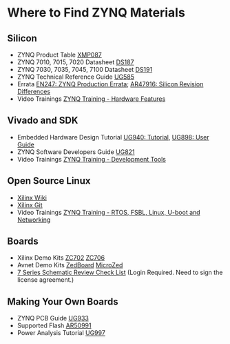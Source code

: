 # Where to Find ZYNQ Materials #
## Silicon ##
- ZYNQ Product Table [XMP087](http://www.xilinx.com/publications/prod_mktg/zynq7000/Zynq-7000-combined-product-table.pdf)
- ZYNQ 7010, 7015, 7020 Datasheet [DS187](http://www.xilinx.com/support/documentation/data_sheets/ds187-XC7Z010-XC7Z020-Data-Sheet.pdf)
- ZYNQ 7030, 7035, 7045, 7100 Datasheet [DS191](http://www.xilinx.com/support/documentation/data_sheets/ds191-XC7Z030-XC7Z045-data-sheet.pdf)
- ZYNQ Technical Reference Guide [UG585](http://www.xilinx.com/support/documentation/user_guides/ug585-Zynq-7000-TRM.pdf)
- Errata [EN247: ZYNQ Production Errata](http://www.xilinx.com/support/documentation/errata/en247.pdf); [AR47916: Silicon Revision Differences](http://www.xilinx.com/support/answers/47916.html)
- Video Trainings [ZYNQ Training - Hardware Features](http://www.xilinx.com/training/zynq/index.htm)

## Vivado and SDK ##
- Embedded Hardware Design Tutorial [UG940: Tutorial](http://www.xilinx.com/support/documentation/sw_manuals/xilinx2014_4/ug940-vivado-tutorial-embedded-design.pdf), [UG898: User Guide](http://www.xilinx.com/support/documentation/sw_manuals/xilinx2014_4/ug898-vivado-embedded-design.pdf)
- ZYNQ Software Developers Guide [UG821](http://www.xilinx.com/support/documentation/user_guides/ug821-zynq-7000-swdev.pdf)
- Video Trainings [ZYNQ Training - Development Tools](http://www.xilinx.com/training/zynq/index.htm)

## Open Source Linux ##
- [Xilinx Wiki](http://wiki.xilinx.com)
- [Xilinx Git](http://github.com/xilinx)
- Video Trainings [ZYNQ Training - RTOS, FSBL, Linux, U-boot and Networking](http://www.xilinx.com/training/zynq/index.htm)

## Boards ##
- Xilinx Demo Kits [ZC702](http://www.xilinx.com/products/boards-and-kits/ek-z7-zc702-g.html) [ZC706](http://www.xilinx.com/products/boards-and-kits/ek-z7-zc706-g.html)
- Avnet Demo Kits [ZedBoard](http://zedboard.org/) [MicroZed](http://zedboard.org/product/microzed)
- [7 Series Schematic Review Check List](https://secure.xilinx.com/webreg/clickthrough.do?cid=198776&license=RefDesLicense&filename=xmp277-7series-schematic-review-recommendations.zip&languageID=1) (Login Required. Need to sign the license agreement.)

## Making Your Own Boards ##
- ZYNQ PCB Guide [UG933](http://www.xilinx.com/support/documentation/user_guides/ug933-Zynq-7000-PCB.pdf)
- Supported Flash [AR50991](http://www.xilinx.com/support/answers/50991.html)
- Power Analysis Tutorial [UG997](http://www.xilinx.com/support/documentation/sw_manuals/xilinx2014_4/ug997-vivado-power-analysis-optimization-tutorial.pdf)
